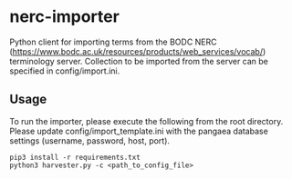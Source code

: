 # nerc-importer
Python client for importing terms from the BODC NERC (https://www.bodc.ac.uk/resources/products/web_services/vocab/) terminology server. Collection to be imported from the server can be specified in config/import.ini.
## Usage
To run the importer, please execute the following from the root directory. Please update config/import_template.ini with the pangaea database settings (username, password, host, port).
```
pip3 install -r requirements.txt
python3 harvester.py -c <path_to_config_file>
```
